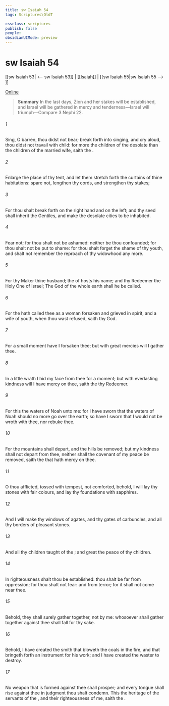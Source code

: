 ```yaml
---
title: sw Isaiah 54
tags: Scriptures\OldT

cssclass: scriptures
publish: false
people:
obsidianUIMode: preview
---
```


# sw Isaiah 54
[[sw Isaiah 53| <-- sw Isaiah 53]] | [[Isaiah]] | [[sw Isaiah 55|sw Isaiah 55 --> ]]

[Online](https://churchofjesuschrist.org/study/scriptures/ot/isa/54?lang=eng)

> __Summary__
In the last days, Zion and her stakes will be established, and Israel will be gathered in mercy and tenderness—Israel will triumph—Compare 3 Nephi 22.

###### 1 
Sing, O barren, thou  didst not bear; break forth into singing, and cry aloud, thou  didst not travail with child: for more  the children of the desolate than the children of the married wife, saith the .

###### 2 
Enlarge the place of thy tent, and let them stretch forth the curtains of thine habitations: spare not, lengthen thy cords, and strengthen thy stakes;

###### 3 
For thou shalt break forth on the right hand and on the left; and thy seed shall inherit the Gentiles, and make the desolate cities to be inhabited.

###### 4 
Fear not; for thou shalt not be ashamed: neither be thou confounded; for thou shalt not be put to shame: for thou shalt forget the shame of thy youth, and shalt not remember the reproach of thy widowhood any more.

###### 5 
For thy Maker  thine husband; the  of hosts  his name; and thy Redeemer the Holy One of Israel; The God of the whole earth shall he be called.

###### 6 
For the  hath called thee as a woman forsaken and grieved in spirit, and a wife of youth, when thou wast refused, saith thy God.

###### 7 
For a small moment have I forsaken thee; but with great mercies will I gather thee.

###### 8 
In a little wrath I hid my face from thee for a moment; but with everlasting kindness will I have mercy on thee, saith the  thy Redeemer.

###### 9 
For this  the waters of Noah unto me: for  I have sworn that the waters of Noah should no more go over the earth; so have I sworn that I would not be wroth with thee, nor rebuke thee.

###### 10 
For the mountains shall depart, and the hills be removed; but my kindness shall not depart from thee, neither shall the covenant of my peace be removed, saith the  that hath mercy on thee.

###### 11 
O thou afflicted, tossed with tempest,  not comforted, behold, I will lay thy stones with fair colours, and lay thy foundations with sapphires.

###### 12 
And I will make thy windows of agates, and thy gates of carbuncles, and all thy borders of pleasant stones.

###### 13 
And all thy children  taught of the ; and great  the peace of thy children.

###### 14 
In righteousness shalt thou be established: thou shalt be far from oppression; for thou shalt not fear: and from terror; for it shall not come near thee.

###### 15 
Behold, they shall surely gather together,  not by me: whosoever shall gather together against thee shall fall for thy sake.

###### 16 
Behold, I have created the smith that bloweth the coals in the fire, and that bringeth forth an instrument for his work; and I have created the waster to destroy.

###### 17 
No weapon that is formed against thee shall prosper; and every tongue  shall rise against thee in judgment thou shalt condemn. This  the heritage of the servants of the , and their righteousness  of me, saith the .

